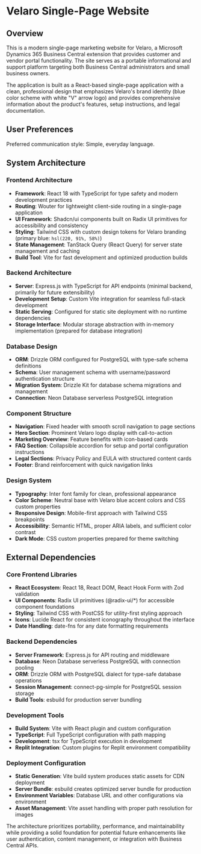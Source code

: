 # Velaro Single-Page Website

## Overview

This is a modern single-page marketing website for Velaro, a Microsoft Dynamics 365 Business Central extension that provides customer and vendor portal functionality. The site serves as a portable informational and support platform targeting both Business Central administrators and small business owners.

The application is built as a React-based single-page application with a clean, professional design that emphasizes Velaro's brand identity (blue color scheme with white "V" arrow logo) and provides comprehensive information about the product's features, setup instructions, and legal documentation.

## User Preferences

Preferred communication style: Simple, everyday language.

## System Architecture

### Frontend Architecture
- **Framework**: React 18 with TypeScript for type safety and modern development practices
- **Routing**: Wouter for lightweight client-side routing in a single-page application
- **UI Framework**: Shadcn/ui components built on Radix UI primitives for accessibility and consistency
- **Styling**: Tailwind CSS with custom design tokens for Velaro branding (primary blue: `hsl(220, 91%, 58%)`)
- **State Management**: TanStack Query (React Query) for server state management and caching
- **Build Tool**: Vite for fast development and optimized production builds

### Backend Architecture
- **Server**: Express.js with TypeScript for API endpoints (minimal backend, primarily for future extensibility)
- **Development Setup**: Custom Vite integration for seamless full-stack development
- **Static Serving**: Configured for static site deployment with no runtime dependencies
- **Storage Interface**: Modular storage abstraction with in-memory implementation (prepared for database integration)

### Database Design
- **ORM**: Drizzle ORM configured for PostgreSQL with type-safe schema definitions
- **Schema**: User management schema with username/password authentication structure
- **Migration System**: Drizzle Kit for database schema migrations and management
- **Connection**: Neon Database serverless PostgreSQL integration

### Component Structure
- **Navigation**: Fixed header with smooth scroll navigation to page sections
- **Hero Section**: Prominent Velaro logo display with call-to-action
- **Marketing Overview**: Feature benefits with icon-based cards
- **FAQ Section**: Collapsible accordion for setup and portal configuration instructions
- **Legal Sections**: Privacy Policy and EULA with structured content cards
- **Footer**: Brand reinforcement with quick navigation links

### Design System
- **Typography**: Inter font family for clean, professional appearance
- **Color Scheme**: Neutral base with Velaro blue accent colors and CSS custom properties
- **Responsive Design**: Mobile-first approach with Tailwind CSS breakpoints
- **Accessibility**: Semantic HTML, proper ARIA labels, and sufficient color contrast
- **Dark Mode**: CSS custom properties prepared for theme switching

## External Dependencies

### Core Frontend Libraries
- **React Ecosystem**: React 18, React DOM, React Hook Form with Zod validation
- **UI Components**: Radix UI primitives (@radix-ui/*) for accessible component foundations
- **Styling**: Tailwind CSS with PostCSS for utility-first styling approach
- **Icons**: Lucide React for consistent iconography throughout the interface
- **Date Handling**: date-fns for any date formatting requirements

### Backend Dependencies
- **Server Framework**: Express.js for API routing and middleware
- **Database**: Neon Database serverless PostgreSQL with connection pooling
- **ORM**: Drizzle ORM with PostgreSQL dialect for type-safe database operations
- **Session Management**: connect-pg-simple for PostgreSQL session storage
- **Build Tools**: esbuild for production server bundling

### Development Tools
- **Build System**: Vite with React plugin and custom configuration
- **TypeScript**: Full TypeScript configuration with path mapping
- **Development**: tsx for TypeScript execution in development
- **Replit Integration**: Custom plugins for Replit environment compatibility

### Deployment Configuration
- **Static Generation**: Vite build system produces static assets for CDN deployment
- **Server Bundle**: esbuild creates optimized server bundle for production
- **Environment Variables**: Database URL and other configurations via environment
- **Asset Management**: Vite asset handling with proper path resolution for images

The architecture prioritizes portability, performance, and maintainability while providing a solid foundation for potential future enhancements like user authentication, content management, or integration with Business Central APIs.